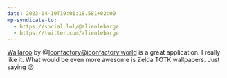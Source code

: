 ```yaml
---
date: 2023-04-19T19:01:18.581+02:00
mp-syndicate-to:
  - https://social.lol/@alienlebarge
  - https://twitter.com/alienlebarge
---
```

[Wallaroo](https://wallaroo.app/) by @Iconfactory@iconfactory.world is a great application. I really like it. What would be even more awesome is Zelda TOTK wallpapers. Just saying 😝
